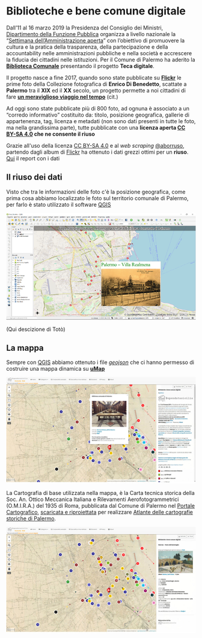 # Biblioteche e bene comune digitale

Dall’11 al 16 marzo 2019 la Presidenza del Consiglio dei Ministri, [Dipartimento della Funzione Pubblica](http://www.funzionepubblica.gov.it/) organizza a livello nazionale la “[Settimana dell’Amministrazione aperta](http://open.gov.it/saa/)” con l’obiettivo di promuovere la cultura e la pratica della trasparenza, della partecipazione e della accountability nelle amministrazioni pubbliche e nella società e accrescere la fiducia dei cittadini nelle istituzioni.
Per il Comune di Palermo ha aderito la **[Biblioteca Comunale](https://docs.google.com/document/d/1FOwSyu_n5VtIaKQERatrWk6mz5RkLr9DqXR0G1FHRmA/edit?usp=sharing)** presentando il progetto **Teca digitale**.

Il progetto nasce a fine 2017, quando sono state pubblicate su **[Flickr](https://www.flickr.com/photos/biblioteca-comunale-palermo/albums)** le prime foto della Collezione fotografica di **Enrico Di Benedetto**, scattate a **Palermo** tra il **XIX** ed il **XX** secolo, un progetto permette a noi cittadini di fare **[un meraviglioso viaggio nel tempo](http://opendatasicilia.it/2019/03/11/palermo-un-meraviglioso-viaggio-nel-tempo-grazie-alla-biblioteca-comunale-di-palermo/)** (cit.)

Ad oggi sono state pubblicate più di 800 foto, ad ognuna è associato a un “corredo informativo” costituito da: titolo, posizione geografica, gallerie di appartenenza, tag, licenza e metadati (non sono dati presenti in tutte le foto, ma nella grandissima parte), tutte pubblicate con una **licenza aperta [CC BY-SA 4.0](https://creativecommons.org/licenses/by-sa/4.0/deed.it) che ne consente il riuso** 

Grazie all'uso della licenza [CC BY-SA 4.0](https://creativecommons.org/licenses/by-sa/4.0/deed.it) e al *web scraping* [@aborruso](https://twitter.com/aborruso), partendo dagli album di [Flickr](https://www.flickr.com/photos/biblioteca-comunale-palermo/albums) ha ottenuto i dati grezzi ottimi per un **riuso**. <br>
[Qui](https://github.com/opendatasicilia/flickr-biblioteca-comunale-palermo/tree/master/report) il report con i dati

## Il riuso dei dati

Visto che tra le informazioni delle foto c'è la posizione geografica, come prima cosa abbiamo localizzato le foto sul territorio comunale di Palermo, per farlo è stato utilizzato il software [QGIS](https://www.qgis.org/it/site/)

![](/img/qgis.png)

(Qui descizione di Totò)

## La mappa

Sempre con [QGIS](https://www.qgis.org/it/site/) abbiamo ottenuto i file *[geojson](https://it.wikipedia.org/wiki/GeoJSON)* che ci hanno permesso di costruire una mappa dinamica su **[uMap](http://u.osmfr.org/m/301213/)** 

[![](/img/palermohub_01.jpg)](http://palermohub.opendatasicilia.it/library.html)

La Cartografia di base utilizzata nella mappa, è la Carta tecnica storica della Soc. An. Ottico Meccanica Italiana e Rilevamenti Aerofotogrammetrici (O.M.I.R.A.) del 1935 di Roma, pubblicata dal Comune di Palermo nel [Portale Cartografico](http://geosrv.comune.palermo.it/carto/), [scaricata e riproiettata](https://medium.com/tantotanto/dati-da-un-server-wms-scaricarli-riproiettarli-comprimerli-e-tassellarli-da-riga-di-comando-a34cb6fe13e0) per realizzare [Atlante delle cartografie storiche di Palermo](http://palermohub.opendatasicilia.it/index_atlante.html#14/38.1113/13.3534).

[![](/img/palermohub_02.jpg)](http://palermohub.opendatasicilia.it/library.html)


